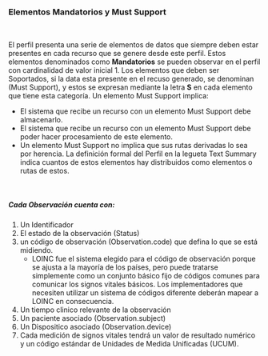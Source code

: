 ### Elementos Mandatorios y Must Support
<br>

El perfil presenta una serie de elementos de datos que siempre deben estar presentes en cada recurso que se genere desde este perfil. Estos elementos denominados como **Mandatorios** se pueden observar en el perfil con cardinalidad de valor inicial 1. Los elementos que deben ser Soportados, si la data esta presente en el recuso generado, se denominan (Must Support), y estos se expresan mediante la letra **S** en cada elemento que tiene esta categoría. Un elemento Must Support implica:

* El sistema que recibe un recurso con un elemento Must Support debe almacenarlo.
* El sistema que recibe un recurso con un elemento Must Support debe poder hacer procesamiento de este elemento.
* Un elemento Must Support no implica que sus rutas derivadas lo sea por herencia.
La definición formal del Perfil en la legueta Text Summary indica cuantos de estos elementos hay distribuidos como elementos o rutas de estos.
<br>

##### Cada Observación cuenta con:

1. Un Identificador
2. El estado de la observación (Status)
3. un código de observación (Observation.code) que defina lo que se está midiendo.
    * LOINC fue el sistema elegido para el código de observación porque se ajusta a la mayoría de los países, pero puede tratarse simplemente como un conjunto básico fijo de códigos comunes para comunicar los signos vitales básicos. Los implementadores que necesiten utilizar un sistema de códigos diferente deberán mapear a LOINC en consecuencia.
4. Un tiempo clinico relevante de la observación
5. Un paciente asociado (Observation.subject)
6. Un Dispositico asociado (Observation.device)
7. Cada medición de signos vitales tendrá un valor de resultado numérico y un código estándar de Unidades de Medida Unificadas (UCUM).